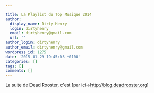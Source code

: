 ```yaml
---

title: La Playlist du Top Musique 2014
author:
  display_name: Dirty Henry
  login: dirtyhenry
  email: dirtyhenry@gmail.com
  url: ''
author_login: dirtyhenry
author_email: dirtyhenry@gmail.com
wordpress_id: 1275
date: '2015-01-29 19:45:03 +0100'
categories: []
tags: []
comments: []
---
```

La suite de Dead Rooster, c'est [par ici->http://blog.deadrooster.org]
